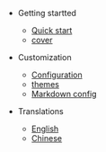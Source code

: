 - Getting startted

  - [Quick start](quickstart.md)
  - [cover](cover.md)

- Customization
  - [Configuration](configuration.md)
  - [themes](themes.md)
  - [Markdown config](markdown.md)

- Translations

  - [English](/)
  - [Chinese](/zh-cn/)